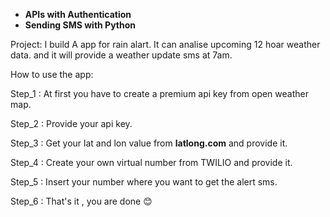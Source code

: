 * **APIs with Authentication**
* **Sending SMS with Python**

Project: I build A app for rain alart. It can analise upcoming 12 hoar weather data. 
and it will provide a weather update sms at 7am.

How to use the app:

Step_1 : At first you have to create a premium api key from
open weather map.

Step_2 : Provide your api key.

Step_3 : Get your lat and lon value from __latlong.com__ and provide it.

Step_4 : Create your own virtual number from TWILIO and provide it.

Step_5 : Insert your number where you want to get the alert sms.

Step_6 : That's it , you are done 😊